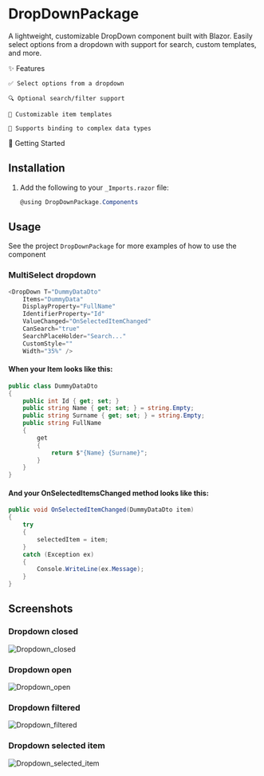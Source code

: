 # DropDownPackage

A lightweight, customizable DropDown component built with Blazor. Easily select options from a dropdown with support for search, custom templates, and more.

✨ Features

    ✅ Select options from a dropdown

    🔍 Optional search/filter support

    🎨 Customizable item templates

    🧩 Supports binding to complex data types


🚀 Getting Started
## Installation
1. Add the following to your `_Imports.razor` file:
    ```csharp
    @using DropDownPackage.Components
    ```
## Usage
See the project `DropDownPackage` for more examples of how to use the component

### MultiSelect dropdown
```csharp
<DropDown T="DummyDataDto"
	Items="DummyData"
	DisplayProperty="FullName"
	IdentifierProperty="Id"
	ValueChanged="OnSelectedItemChanged"
	CanSearch="true"
	SearchPlaceHolder="Search..."
	CustomStyle=""
	Width="35%" />
```

#### When your Item looks like this:
```csharp
public class DummyDataDto
{
	public int Id { get; set; }
	public string Name { get; set; } = string.Empty;
	public string Surname { get; set; } = string.Empty;
	public string FullName
	{
		get
		{
			return $"{Name} {Surname}";
		}
	}
}
```

#### And your OnSelectedItemsChanged method looks like this:

```csharp
public void OnSelectedItemChanged(DummyDataDto item)
{
	try
	{
		selectedItem = item;
	}
	catch (Exception ex)
	{
		Console.WriteLine(ex.Message);
	}
}
```
## Screenshots

### Dropdown closed
![Dropdown_closed](https://github.com/user-attachments/assets/6d3da661-cbc4-4f2d-b075-e9b52314ed9d)

### Dropdown open
![Dropdown_open](https://github.com/user-attachments/assets/2b8e7a00-8919-4ca9-9a39-76f7ab631396)

### Dropdown filtered
![Dropdown_filtered](https://github.com/user-attachments/assets/816e2127-8cbd-4488-bea5-caf345ce6c7f)

### Dropdown selected item
![Dropdown_selected_item](https://github.com/user-attachments/assets/c26728a1-96d1-4a0e-b4bf-a29c4da60941)

